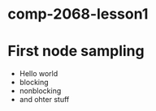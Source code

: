 # comp-2068-lesson1

<h1>First node sampling</h1>
<ul>
<li>Hello world</li>
<li>blocking</li>
<li>nonblocking</li>
<li>and ohter stuff</li>
</ul>
